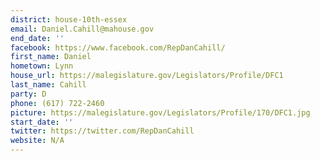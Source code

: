 ```yaml
---
district: house-10th-essex
email: Daniel.Cahill@mahouse.gov
end_date: ''
facebook: https://www.facebook.com/RepDanCahill/
first_name: Daniel
hometown: Lynn
house_url: https://malegislature.gov/Legislators/Profile/DFC1
last_name: Cahill
party: D
phone: (617) 722-2460
picture: https://malegislature.gov/Legislators/Profile/170/DFC1.jpg
start_date: ''
twitter: https://twitter.com/RepDanCahill
website: N/A
---
```

